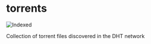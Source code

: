 torrents 
========
![Indexed](https://img.shields.io/badge/indexed-235080-blue)

Collection of torrent files discovered in the DHT network
